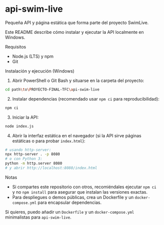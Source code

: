 # api-swim-live

Pequeña API y página estática que forma parte del proyecto SwimLive.

Este README describe cómo instalar y ejecutar la API localmente en Windows.

Requisitos

- Node.js (LTS) y npm
- Git

Instalación y ejecución (Windows)

1. Abrir PowerShell o Git Bash y situarse en la carpeta del proyecto:

```bash
cd path\to\PROYECTO-FINAL-TFC\api-swim-live
```

2. Instalar dependencias (recomendado usar `npm ci` para reproducibilidad):

```bash
npm ci
```

3. Iniciar la API:

```bash
node index.js
```

4. Abrir la interfaz estática en el navegador (si la API sirve páginas estáticas o para probar `index.html`):

```bash
# usando http-server:
npx http-server . -p 8080
# o con Python 3:
python -m http.server 8080
# y abrir http://localhost:8080/index.html
```

Notas

- Si compartes este repositorio con otros, recomiéndales ejecutar `npm ci` y no `npm install` para asegurar que instalan las versiones exactas.
- Para despliegues o demos públicas, crea un Dockerfile y un `docker-compose.yml` para encapsular dependencias.

Si quieres, puedo añadir un `Dockerfile` y un `docker-compose.yml` minimalistas para `api-swim-live`.
